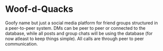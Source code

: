 # Woof-d-Quacks
Goofy name but just a social media platform for friend groups structured in a peer-to-peer system. DMs can be peer to peer or connected to the database, while all posts and group chats will be using the database (for now atleast to keep things simple). All calls are through peer to peer communication.
